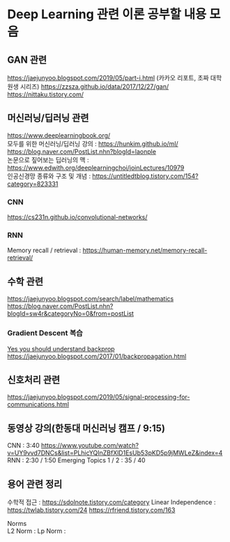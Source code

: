# Deep Learning 관련 이론 공부할 내용 모음

## GAN 관련
https://jaejunyoo.blogspot.com/2019/05/part-i.html (카카오 리포트, 초짜 대학원생 시리즈)
https://zzsza.github.io/data/2017/12/27/gan/
https://nittaku.tistory.com/

## 머신러닝/딥러닝 관련
https://www.deeplearningbook.org/ <br>
모두를 위한 머신러닝/딥러닝 강의 : https://hunkim.github.io/ml/ <br>
https://blog.naver.com/PostList.nhn?blogId=laonple <br>
논문으로 짚어보는 딥러닝의 맥 : https://www.edwith.org/deeplearningchoi/joinLectures/10979 <br>
인공신경망 종류와 구조 및 개념 : https://untitledtblog.tistory.com/154?category=823331

### CNN
https://cs231n.github.io/convolutional-networks/


### RNN
Memory recall / retrieval : https://human-memory.net/memory-recall-retrieval/

## 수학 관련
https://jaejunyoo.blogspot.com/search/label/mathematics
https://blog.naver.com/PostList.nhn?blogId=sw4r&categoryNo=0&from=postList

### Gradient Descent 복습
[Yes you should understand backprop](https://medium.com/@karpathy/yes-you-should-understand-backprop-e2f06eab496b#.lzeb58ksq) <br>
https://jaejunyoo.blogspot.com/2017/01/backpropagation.html

## 신호처리 관련
https://jaejunyoo.blogspot.com/2019/05/signal-processing-for-communications.html

## 동영상 강의(한동대 머신러닝 캠프 / 9:15)
CNN : 3:40
https://www.youtube.com/watch?v=UY9vvd7DNCs&list=PLhicYQInZBfXlD1EsUb53pKD5p9jMWLeZ&index=4
RNN : 2:30 / 1:50
Emerging Topics 1 / 2 : 35 / 40

## 용어 관련 정리
수학적 접근 : https://sdolnote.tistory.com/category
Linear Independence : https://twlab.tistory.com/24
https://rfriend.tistory.com/163

Norms<br>
L2 Norm : 
Lp Norm : 